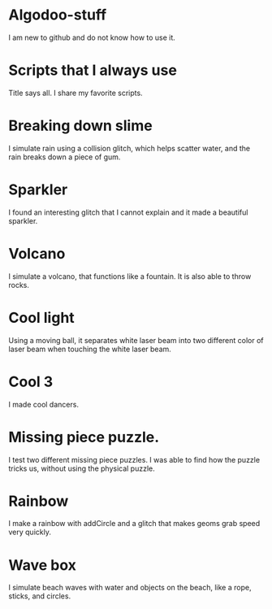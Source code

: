 # Algodoo-stuff
I am new to github and do not know how to use it. 

# Scripts that I always use
Title says all. I share my favorite scripts.

# Breaking down slime
I simulate rain using a collision glitch, which helps scatter water, and the rain breaks down a piece of gum.

# Sparkler
I found an interesting glitch that I cannot explain and it made a beautiful sparkler.

# Volcano
I simulate a volcano, that functions like a fountain. It is also able to throw rocks.

# Cool light
Using a moving ball, it separates white laser beam into two different color of laser beam when touching the white laser beam.

# Cool 3
I made cool dancers.

# Missing piece puzzle.
I test two different missing piece puzzles. I was able to find how the puzzle tricks us, without using the physical puzzle.

# Rainbow
I make a rainbow with addCircle and a glitch that makes geoms grab speed very quickly.

# Wave box
I simulate beach waves with water and objects on the beach, like a rope, sticks, and circles.





